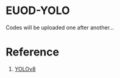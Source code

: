 # EUOD-YOLO
Codes will be uploaded one after another...

# Reference
1. [YOLOv8](https://github.com/ultralytics/ultralytics)
